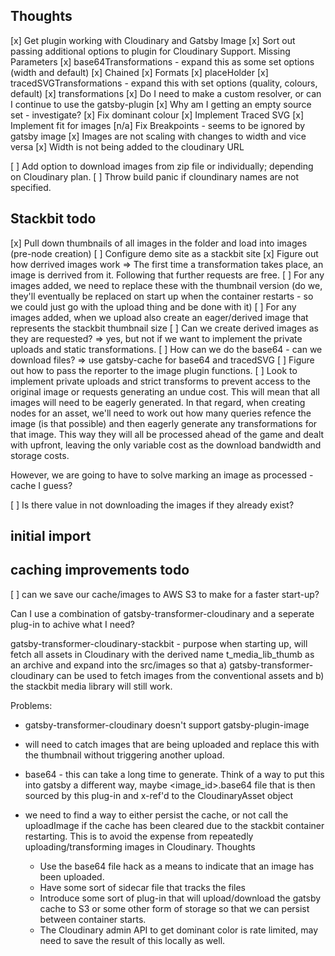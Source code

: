 ## Thoughts

[x] Get plugin working with Cloudinary and Gatsby Image
[x] Sort out passing additional options to plugin for Cloudinary Support. Missing Parameters
    [x] base64Transformations - expand this as some set options (width and default)
    [x] Chained
    [x] Formats
    [x] placeHolder
    [x] tracedSVGTransformations - expand this with set options (quality, colours, default)
    [x] transformations
[x] Do I need to make a custom resolver, or can I continue to use the gatsby-plugin
[x] Why am I getting an empty source set - investigate?
[x] Fix dominant colour
[x] Implement Traced SVG
[x] Implement fit for images
[n/a] Fix Breakpoints - seems to be ignored by gatsby image
[x] Images are not scaling with changes to width and vice versa
[x] Width is not being added to the cloudinary URL

[ ] Add option to download images from zip file or individually; depending on Cloudinary plan.
[ ] Throw build panic if cloundinary names are not specified.

## Stackbit todo
[x] Pull down thumbnails of all images in the folder and load into images (pre-node creation)
[ ] Configure demo site as a stackbit site
[x] Figure out how derrived images work => The first time a transformation takes place, an image is derrived from it. Following that further requests are free.
[ ] For any images added, we need to replace these with the thumbnail version (do we, they'll eventually be replaced on start up when the container restarts - so we could just go with the upload thing and be done with it)
[ ] For any images added, when we upload also create an eager/derived image that represents the stackbit thumbnail size
[ ] Can we create derived images as they are requested? => yes, but not if we want to implement the private uploads and static transformations.
[ ] How can we do the base64 - can we download files? => use gatsby-cache for base64 and tracedSVG
[ ] Figure out how to pass the reporter to the image plugin functions.
[ ] Look to implement private uploads and strict transforms to prevent access to the original image or requests generating an undue cost. This will mean that all images will need to be eagerly generated. In that regard, when creating nodes for an asset, we'll need to work out how many queries refence the image (is that possible) and then eagerly generate any transformations for that image. This way they will all be processed ahead of the game and dealt with upfront, leaving the only variable cost as the download bandwidth and storage costs.

However, we are going to have to solve marking an image as processed - cache I guess?

[ ] Is there value in not downloading the images if they already exist?

## initial import

## caching improvements todo
[ ] can we save our cache/images to AWS S3 to make for a faster start-up?









Can I use a combination of gatsby-transformer-cloudinary and a seperate plug-in to achive what I need?

gatsby-transformer-cloudinary-stackbit - purpose when starting up, will fetch all assets in Cloudinary with the derived name t_media_lib_thumb as an archive and expand into the src/images so that a) gatsby-transformer-cloudinary can be used to fetch images from the conventional assets and b) the stackbit media library will still work.

Problems:
 * gatsby-transformer-cloudinary doesn't support gatsby-plugin-image
 * will need to catch images that are being uploaded and replace this with the thumbnail without triggering another upload.
 * base64 - this can take a long time to generate. Think of a way to put this into gatsby a different way, maybe <image_id>.base64 file that is then sourced by this plug-in and x-ref'd to the CloudinaryAsset object

 * we need to find a way to either persist the cache, or not call the uploadImage if the cache has been cleared due to the stackbit container restarting. This is to avoid the expense from repeatedly uploading/transforming images in Cloudinary. Thoughts
    - Use the base64 file hack as a means to indicate that an image has been uploaded.
    - Have some sort of sidecar file that tracks the files
    - Introduce some sort of plug-in that will upload/download the gatsby cache to S3 or some other form of storage so that we can persist between container starts.
    - The Cloudinary admin API to get dominant color is rate limited, may need to save the result of this locally as well.